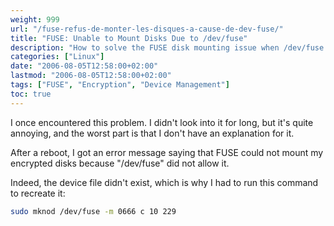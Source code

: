 ```yaml
---
weight: 999
url: "/fuse-refus-de-monter-les-disques-a-cause-de-dev-fuse/"
title: "FUSE: Unable to Mount Disks Due to /dev/fuse"
description: "How to solve the FUSE disk mounting issue when /dev/fuse is missing."
categories: ["Linux"]
date: "2006-08-05T12:58:00+02:00" 
lastmod: "2006-08-05T12:58:00+02:00"
tags: ["FUSE", "Encryption", "Device Management"]
toc: true
---
```


I once encountered this problem. I didn't look into it for long, but it's quite annoying, and the worst part is that I don't have an explanation for it.

After a reboot, I got an error message saying that FUSE could not mount my encrypted disks because "/dev/fuse" did not allow it.

Indeed, the device file didn't exist, which is why I had to run this command to recreate it:

```bash
sudo mknod /dev/fuse -m 0666 c 10 229
```
